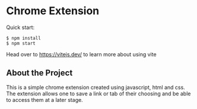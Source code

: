 # Chrome Extension

Quick start:

```
$ npm install
$ npm start
````

Head over to https://vitejs.dev/ to learn more about using vite

## About the Project 

This is a simple chrome extension created using javascript, html and css. The extension allows one to save a link or tab of their choosing and be able to access them at a later stage.
